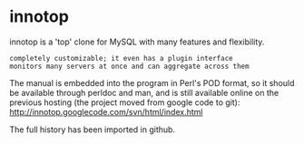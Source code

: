 innotop
=======

innotop is a 'top' clone for MySQL with many features and flexibility.

    completely customizable; it even has a plugin interface
    monitors many servers at once and can aggregate across them 

The manual is embedded into the program in Perl's POD format, so it should be available 
through perldoc and man, and is still available online on the previous hosting (the project moved from
google code to git): http://innotop.googlecode.com/svn/html/index.html

The full history has been imported in github.
